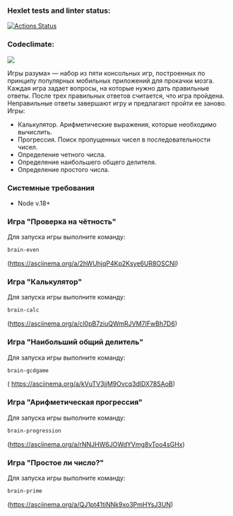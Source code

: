 ### Hexlet tests and linter status:
[![Actions Status](https://github.com/bestwxrld/frontend-project-44/workflows/hexlet-check/badge.svg)](https://github.com/bestwxrld/frontend-project-44/actions)
### Codeclimate:
<a href="https://codeclimate.com/github/bestwxrld/frontend-project-44/maintainability"><img src="https://api.codeclimate.com/v1/badges/100533276b0e4b96b4bd/maintainability" /></a>

Игры разума» — набор из пяти консольных игр, построенных по принципу популярных мобильных приложений для прокачки мозга. Каждая игра задает вопросы, на которые нужно дать правильные ответы. После трех правильных ответов считается, что игра пройдена. Неправильные ответы завершают игру и предлагают пройти ее заново. Игры:

- Калькулятор. Арифметические выражения, которые необходимо вычислить.
- Прогрессия. Поиск пропущенных чисел в последовательности чисел.
- Определение четного числа.
- Определение наибольшего общего делителя.
- Определение простого числа.
### Системные требования
 - Node v.18+



### Игра "Проверка на чётность"

Для запуска игры выполните команду:

```bash
brain-even
```
(https://asciinema.org/a/2hWUhjqP4Kp2Ksye6UR8OSCNI)
### Игра "Калькулятор"

Для запуска игры выполните команду:

```bash
brain-calc
```
(https://asciinema.org/a/cl0pB7ziuQWmRJVM7IFwBh7D6)
### Игра "Наибольший общий делитель"

Для запуска игры выполните команду:

```bash
brain-gcdgame
```

( https://asciinema.org/a/kVuTV3jjM9Ovcq3dlDX78SAoB)
### Игра "Арифметическая прогрессия"

Для запуска игры выполните команду:

```bash
brain-progression
```
(https://asciinema.org/a/rNNJHW6JOWdYVmg8yToo4sGHx)
### Игра "Простое ли число?"

Для запуска игры выполните команду:

```bash
brain-prime
```
(https://asciinema.org/a/QJ1pt41tiNNk9xo3PmHYsJ3UN)
